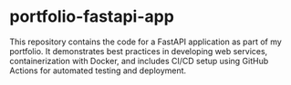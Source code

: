 # portfolio-fastapi-app
This repository contains the code for a FastAPI application as part of my portfolio. It demonstrates best practices in developing web services, containerization with Docker, and includes CI/CD setup using GitHub Actions for automated testing and deployment.
